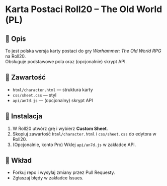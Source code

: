 # Karta Postaci Roll20 – The Old World (PL)

## 📖 Opis
To jest polska wersja karty postaci do gry *Warhammer: The Old World RPG* na Roll20.  
Obsługuje podstawowe pola oraz (opcjonalnie) skrypt API.

## 📂 Zawartość
- `html/character.html` — struktura karty
- `css/sheet.css` — styl
- `api/an7d.js` — (opcjonalny) skrypt API

## 🚀 Instalacja
1. W Roll20 utwórz grę i wybierz **Custom Sheet**.
2. Skopiuj zawartość `html/character.html` i `css/sheet.css` do edytora w Roll20.
3. (Opcjonalnie, konto Pro) Wklej `api/an7d.js` w zakładce API.

## 🤝 Wkład
- Forkuj repo i wysyłaj zmiany przez Pull Requesty.
- Zgłaszaj błędy w zakładce Issues.
